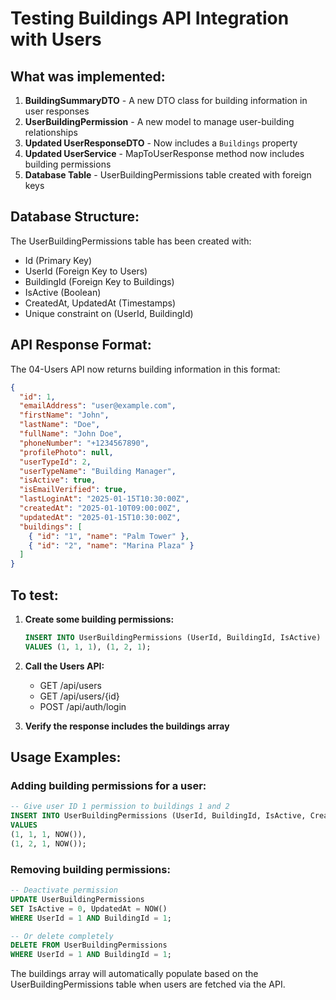 # Testing Buildings API Integration with Users

## What was implemented:

1. **BuildingSummaryDTO** - A new DTO class for building information in user responses
2. **UserBuildingPermission** - A new model to manage user-building relationships  
3. **Updated UserResponseDTO** - Now includes a `Buildings` property
4. **Updated UserService** - MapToUserResponse method now includes building permissions
5. **Database Table** - UserBuildingPermissions table created with foreign keys

## Database Structure:

The UserBuildingPermissions table has been created with:
- Id (Primary Key)
- UserId (Foreign Key to Users)
- BuildingId (Foreign Key to Buildings)  
- IsActive (Boolean)
- CreatedAt, UpdatedAt (Timestamps)
- Unique constraint on (UserId, BuildingId)

## API Response Format:

The 04-Users API now returns building information in this format:

```json
{
  "id": 1,
  "emailAddress": "user@example.com",
  "firstName": "John",
  "lastName": "Doe",
  "fullName": "John Doe",
  "phoneNumber": "+1234567890",
  "profilePhoto": null,
  "userTypeId": 2,
  "userTypeName": "Building Manager",
  "isActive": true,
  "isEmailVerified": true,
  "lastLoginAt": "2025-01-15T10:30:00Z",
  "createdAt": "2025-01-10T09:00:00Z",
  "updatedAt": "2025-01-15T10:30:00Z",
  "buildings": [
    { "id": "1", "name": "Palm Tower" },
    { "id": "2", "name": "Marina Plaza" }
  ]
}
```

## To test:

1. **Create some building permissions:**
   ```sql
   INSERT INTO UserBuildingPermissions (UserId, BuildingId, IsActive) 
   VALUES (1, 1, 1), (1, 2, 1);
   ```

2. **Call the Users API:**
   - GET /api/users
   - GET /api/users/{id}
   - POST /api/auth/login
   
3. **Verify the response includes the buildings array**

## Usage Examples:

### Adding building permissions for a user:
```sql
-- Give user ID 1 permission to buildings 1 and 2
INSERT INTO UserBuildingPermissions (UserId, BuildingId, IsActive, CreatedAt) 
VALUES 
(1, 1, 1, NOW()),
(1, 2, 1, NOW());
```

### Removing building permissions:
```sql
-- Deactivate permission
UPDATE UserBuildingPermissions 
SET IsActive = 0, UpdatedAt = NOW() 
WHERE UserId = 1 AND BuildingId = 1;

-- Or delete completely
DELETE FROM UserBuildingPermissions 
WHERE UserId = 1 AND BuildingId = 1;
```

The buildings array will automatically populate based on the UserBuildingPermissions table when users are fetched via the API.